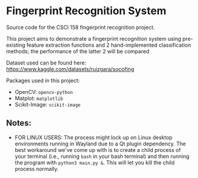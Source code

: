 # Fingerprint Recognition System

Source code for the CSCI 158 fingerprint recognition project.

This project aims to demonstrate a fingerprint recognition system using pre-existing feature extraction functions and 2 hand-implemented classification methods; the performance of the latter 2 will be compared 

Dataset used can be found here: https://www.kaggle.com/datasets/ruizgara/socofing

Packages used in this project:
- OpenCV: `opencv-python`
- Matplot: `matplotlib`
- Scikit-Image: `scikit-image`

## Notes:
- FOR LINUX USERS: The process might lock up on Linux desktop environments running in Wayland due to a Qt plugin dependency. The best workaround we've come up with is to create a child process of your terminal (i.e., running `bash` in your bash terminal) and then running the program with `python3 main.py &`. This will let you kill the child process normally.